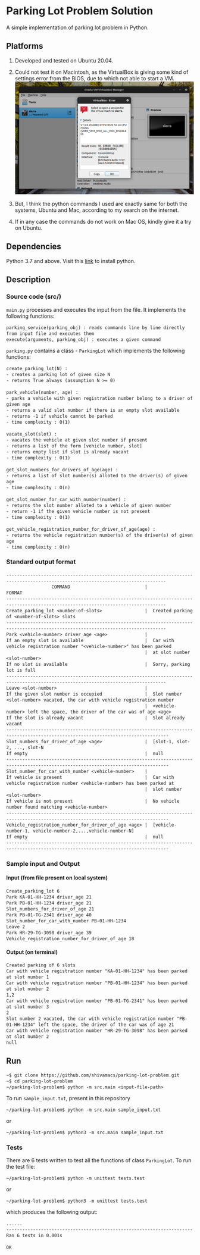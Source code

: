 # Parking Lot Problem Solution
A simple implementation of parking lot problem in Python.

## Platforms
1. Developed and tested on Ubuntu 20.04.
2. Could not test it on Macintosh, as the VirtualBox is giving some kind of settings error from the BIOS, due to which not able to start a VM.
   ![error](https://github.com/shivamacs/parking-lot-problem/blob/main/error.png)

3. But, I think the python commands I used are exactly same for both the systems, Ubuntu and Mac, according to my search on the internet.
4. If in any case the commands do not work on Mac OS, kindly give it a try on Ubuntu.

## Dependencies
Python 3.7 and above. Visit this [link](https://www.python.org/downloads/) to install python.

## Description
### Source code (src/)
```main.py``` processes and executes the input from the file. It implements the following functions:
```
parking_service(parking_obj) : reads commands line by line directly from input file and executes them
execute(arguments, parking_obj) : executes a given command
```

```parking.py``` contains a class - ```ParkingLot``` which implements the following functions:
```
create_parking_lot(N) :
- creates a parking lot of given size N
- returns True always (assumption N >= 0)

park_vehicle(number, age) : 
- parks a vehicle with given registration number belong to a driver of given age
- returns a valid slot number if there is an empty slot available
- returns -1 if vehicle cannot be parked
- time complexity : O(1)

vacate_slot(slot) :
- vacates the vehicle at given slot number if present 
- returns a list of the form [vehicle number, slot]
- returns empty list if slot is already vacant
- time complexity : O(1)

get_slot_numbers_for_drivers_of_age(age) :
- returns a list of slot number(s) alloted to the driver(s) of given age
- time complexity : O(n)

get_slot_number_for_car_with_number(number) : 
- returns the slot number alloted to a vehicle of given number
- return -1 if the given vehicle number is not present
- time complexity : O(1)

get_vehicle_registration_number_for_driver_of_age(age) : 
- returns the vehicle registration number(s) of the driver(s) of given age
- time complexity : O(n)
```

### Standard output format
```
----------------------------------------------------------------------------------------------------------------------------------
                 COMMAND                            |                 FORMAT
----------------------------------------------------------------------------------------------------------------------------------
Create_parking_lot <number-of-slots>                |  Created parking of <number-of-slots> slots
----------------------------------------------------------------------------------------------------------------------------------
Park <vehicle-number> driver_age <age>              |  
If an empty slot is available                       |  Car with vehicle registration number "<vehicle-number>" has been parked
                                                    |  at slot number <slot-number>
If no slot is available                             |  Sorry, parking lot is full
----------------------------------------------------------------------------------------------------------------------------------
Leave <slot-number>                                 |
If the given slot number is occupied                |  Slot number <slot-number> vacated, the car with vehicle registration number
                                                    |  <vehicle-number> left the space, the driver of the car was of age <age>
If the slot is already vacant                       |  Slot already vacant 
-----------------------------------------------------------------------------------------------------------------------------------
Slot_numbers_for_driver_of_age <age>                |  [slot-1, slot-2, ..., slot-N
If empty                                            |  null
-----------------------------------------------------------------------------------------------------------------------------------
Slot_number_for_car_with_number <vehicle-number>    |
If vehicle is present                               |  Car with vehicle registration number <vehicle-number> has been parked at 
                                                    |  slot number <slot-number> 
If vehicle is not present                           |  No vehicle number found matching <vehicle-number>
-----------------------------------------------------------------------------------------------------------------------------------
Vehicle_registration_number_for_driver_of_age <age> |  [vehicle-number-1, vehicle-number-2,...,vehicle-number-N]
If empty                                            |  null
-----------------------------------------------------------------------------------------------------------------------------------
```
### Sample input and Output
#### Input (from file present on local system)
```
Create_parking_lot 6
Park KA-01-HH-1234 driver_age 21
Park PB-01-HH-1234 driver_age 21
Slot_numbers_for_driver_of_age 21
Park PB-01-TG-2341 driver_age 40
Slot_number_for_car_with_number PB-01-HH-1234
Leave 2
Park HR-29-TG-3098 driver_age 39
Vehicle_registration_number_for_driver_of_age 18
```

#### Output (on terminal)
```
Created parking of 6 slots
Car with vehicle registration number "KA-01-HH-1234" has been parked at slot number 1
Car with vehicle registration number "PB-01-HH-1234" has been parked at slot number 2
1,2
Car with vehicle registration number "PB-01-TG-2341" has been parked at slot number 3
2
Slot number 2 vacated, the car with vehicle registration number "PB-01-HH-1234" left the space, the driver of the car was of age 21
Car with vehicle registration number "HR-29-TG-3098" has been parked at slot number 2
null
```

## Run
```
~$ git clone https://github.com/shivamacs/parking-lot-problem.git
~$ cd parking-lot-problem
~/parking-lot-problem$ python -m src.main <input-file-path>
```
To run ```sample_input.txt```, present in this repository
```
~/parking-lot-problem$ python -m src.main sample_input.txt 
```
or
```
~/parking-lot-problem$ python3 -m src.main sample_input.txt 
```

### Tests
There are 6 tests written to test all the functions of class ```ParkingLot```. To run the test file:
```
~/parking-lot-problem$ python -m unittest tests.test
```
or
```
~/parking-lot-problem$ python3 -m unittest tests.test
```
which produces the following output:
```
......
----------------------------------------------------------------------
Ran 6 tests in 0.001s

OK
```
